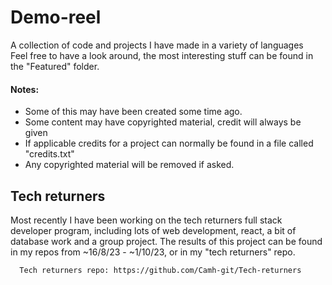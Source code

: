# Demo-reel
A collection of code and projects I have made in a variety of languages<br>
Feel free to have a look around, the most interesting stuff can be found in the "Featured" folder.

<h4>Notes:</h4>
<ul>
  <li>Some of this may have been created some time ago.</li>
  <li>Some content may have copyrighted material, credit will always be given</li>
  <li>If applicable credits for a project can normally be found in a file called "credits.txt"</li>
  <li>Any copyrighted material will be removed if asked.</li>
</ul>

## Tech returners
Most recently I have been working on the tech returners full stack developer program, including lots of web development, react, a bit of database work and a group project.
The results of this project can be found in my repos from ~16/8/23 - ~1/10/23, or in my "tech returners" repo.
```html
  Tech returners repo: https://github.com/Camh-git/Tech-returners
```
